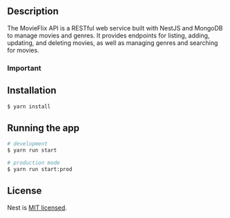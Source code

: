 
## Description

The MovieFlix API is a RESTful web service built with NestJS and MongoDB to manage movies and genres. It provides endpoints for listing, adding, updating, and deleting movies, as well as managing genres and searching for movies.

### Important



## Installation

```bash
$ yarn install
```

## Running the app

```bash
# development
$ yarn run start

# production mode
$ yarn run start:prod
```


## License

Nest is [MIT licensed](LICENSE).
